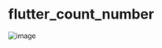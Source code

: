 # flutter_count_number
![image](https://github.com/Max28944/flutter_CounterApp/assets/115059192/a52e95ee-83ed-42aa-ba20-f87fc615fc3e)
